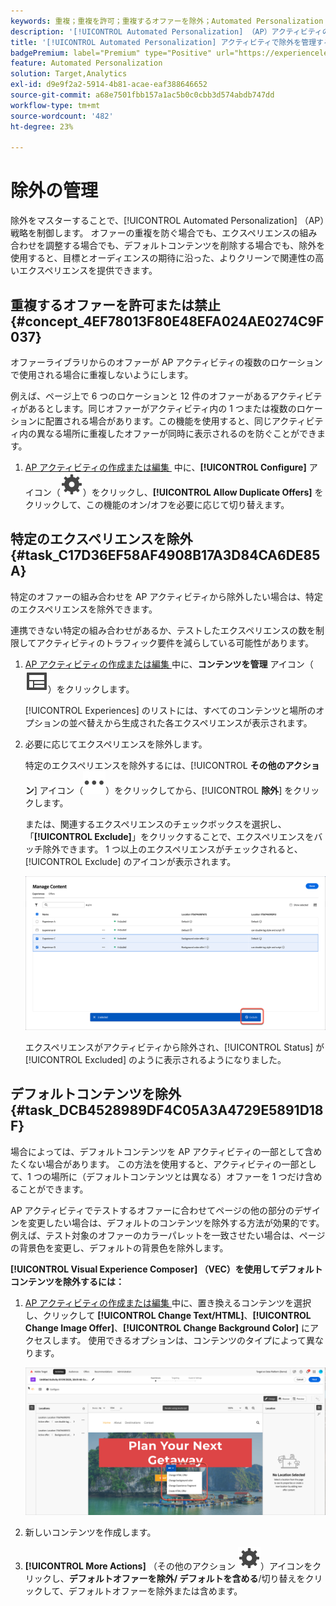 ```yaml
---
keywords: 重複；重複を許可；重複するオファーを除外；Automated Personalization；重複するオファーを許可しない；除外；デフォルトコンテンツ；
description: '[!UICONTROL Automated Personalization] （AP）アクティビティの除外を管理します。'
title: '[!UICONTROL Automated Personalization] アクティビティで除外を管理するにはどうすればよいですか？'
badgePremium: label="Premium" type="Positive" url="https://experienceleague.adobe.com/docs/target/using/introduction/intro.html?lang=ja#premium newtab=true" tooltip="Target Premium に含まれる機能を確認してください。"
feature: Automated Personalization
solution: Target,Analytics
exl-id: d9e9f2a2-5914-4b81-acae-eaf388646652
source-git-commit: a68e7501fbb157a1ac5b0c0cbb3d574abdb747dd
workflow-type: tm+mt
source-wordcount: '482'
ht-degree: 23%

---
```


# 除外の管理

除外をマスターすることで、[!UICONTROL Automated Personalization] （AP）戦略を制御します。 オファーの重複を防ぐ場合でも、エクスペリエンスの組み合わせを調整する場合でも、デフォルトコンテンツを削除する場合でも、除外を使用すると、目標とオーディエンスの期待に沿った、よりクリーンで関連性の高いエクスペリエンスを提供できます。

## 重複するオファーを許可または禁止 {#concept_4EF78013F80E48EFA024AE0274C9F037}

オファーライブラリからのオファーが AP アクティビティの複数のロケーションで使用される場合に重複しないようにします。

例えば、ページ上で 6 つのロケーションと 12 件のオファーがあるアクティビティがあるとします。同じオファーがアクティビティ内の 1 つまたは複数のロケーションに配置される場合があります。この機能を使用すると、同じアクティビティ内の異なる場所に重複したオファーが同時に表示されるのを防ぐことができます。

1. [AP アクティビティの作成または編集 &#x200B;](/help/main/c-activities/t-automated-personalization/create-ap-activity.md) 中に、**[!UICONTROL Configure]** アイコン（![&#x200B; 設定アイコン &#x200B;](/help/main/assets/icons/Setting.svg)）をクリックし、**[!UICONTROL Allow Duplicate Offers]** をクリックして、この機能のオン/オフを必要に応じて切り替えます。

## 特定のエクスペリエンスを除外 {#task_C17D36EF58AF4908B17A3D84CA6DE85A}

特定のオファーの組み合わせを AP アクティビティから除外したい場合は、特定のエクスペリエンスを除外できます。

連携できない特定の組み合わせがあるか、テストしたエクスペリエンスの数を制限してアクティビティのトラフィック要件を減らしている可能性があります。

1. [AP アクティビティの作成または編集 &#x200B;](/help/main/c-activities/t-automated-personalization/create-ap-activity.md) 中に、**コンテンツを管理** アイコン（![&#x200B; コンテンツを管理アイコン &#x200B;](/help/main/assets/icons/Experience.svg)）をクリックします。

   [!UICONTROL Experiences] のリストには、すべてのコンテンツと場所のオプションの並べ替えから生成された各エクスペリエンスが表示されます。

1. 必要に応じてエクスペリエンスを除外します。

   特定のエクスペリエンスを除外するには、[!UICONTROL **その他のアクション**] アイコン（![&#x200B; その他のアクション アイコン &#x200B;](/help/main/assets/icons/MoreSmall.svg)）をクリックしてから、[!UICONTROL **除外**] をクリックします。

   または、関連するエクスペリエンスのチェックボックスを選択し、「**[!UICONTROL Exclude]**」をクリックすることで、エクスペリエンスをバッチ除外できます。 1 つ以上のエクスペリエンスがチェックされると、[!UICONTROL Exclude] のアイコンが表示されます。

   ![エクスペリエンスの一括除外](/help/main/c-activities/t-automated-personalization/assets/exclude1.png)

   エクスペリエンスがアクティビティから除外され、[!UICONTROL Status] が [!UICONTROL Excluded] のように表示されるようになりました。

## デフォルトコンテンツを除外 {#task_DCB4528989DF4C05A3A4729E5891D18F}

場合によっては、デフォルトコンテンツを AP アクティビティの一部として含めたくない場合があります。 この方法を使用すると、アクティビティの一部として、1 つの場所に（デフォルトコンテンツとは異なる）オファーを 1 つだけ含めることができます。

AP アクティビティでテストするオファーに合わせてページの他の部分のデザインを変更したい場合は、デフォルトのコンテンツを除外する方法が効果的です。例えば、テスト対象のオファーのカラーパレットを一致させたい場合は、ページの背景色を変更し、デフォルトの背景色を除外します。

**[!UICONTROL Visual Experience Composer] （VEC）を使用してデフォルトコンテンツを除外するには：**

1. [AP アクティビティの作成または編集 &#x200B;](/help/main/c-activities/t-automated-personalization/create-ap-activity.md) 中に、置き換えるコンテンツを選択し、クリックして **[!UICONTROL Change Text/HTML]**、**[!UICONTROL Change Image Offer]**、**[!UICONTROL Change Background Color]** にアクセスします。 使用できるオプションは、コンテンツのタイプによって異なります。

   ![&#x200B; オプションを変更 &#x200B;](/help/main/c-activities/t-automated-personalization/assets/options.png)
1. 新しいコンテンツを作成します。

1. **[!UICONTROL More Actions]** （その他のアクション ![&#x200B; アイコン &#x200B;](/help/main/assets/icons/Setting.svg)）アイコンをクリックし、**デフォルトオファーを除外/ デフォルトを含める**/切り替えをクリックして、デフォルトオファーを除外または含めます。

   <!-- Depending on the content or offer type, the [!UICONTROL Include] checkbox is in a slightly different place. 

   For Text/HTML content: 

   ![Include checkbox in Edit Text/HTML dialog box](/help/main/c-activities/t-automated-personalization/assets/exclude_content_vec_1a.png)

   For Image/Video content: 

   ![Include checkbox in Select Content dialog box](/help/main/c-activities/t-automated-personalization/assets/exclude_content_vec_2a.png)

   For background color: 

   ![Include checkbox in Edit Background Color dialog box](/help/main/c-activities/t-automated-personalization/assets/exclude_content_vec_3a.png)-->

<!-- 1. Click **[!UICONTROL Save]**.

   You can see the experiences created from the offers you specified under [!UICONTROL Manage Content]. You notice that no experiences are created in [!UICONTROL Manage Content] using the default offer you excluded. 

   ![exclude_content_vec_4 image](assets/exclude_content_vec_4.png)

**To exclude default content using the [!UICONTROL Form-Based Experience Composer]:** 

1. While creating or editing an AP activity, click **[!UICONTROL Change Text/HTML]** or **[!UICONTROL Change Image Offer]** under **[!UICONTROL Content]**. 
1. In the dialog box, create your new content and uncheck **[!UICONTROL Include]** to the right of the default content (or uncheck the Default Image/Video in the [!UICONTROL Select Content] screen). 

   Depending on the content or offer type, the [!UICONTROL Include] checkbox is in a slightly different place. 

   For Text/HTML content: 

   ![exclude_content_form_1 image](assets/exclude_content_form_1.png)

   For Image/Video content: 

   ![exclude_content_form_2 image](assets/exclude_content_form_2.png)

1. Click **[!UICONTROL Save]**. 

   You can see the experiences created from the offers you specified under [!UICONTROL Manage Content]. You notice that no experiences are created in [!UICONTROL Manage Content] using the default offer you excluded. 

   ![exclude_content_form_3 image](assets/exclude_content_form_3.png)-->
